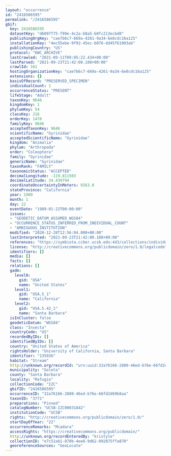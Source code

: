 ```yaml
---
layout: "occurrence"
id: "2416586595"
permalink: "/2416586595"
gbif:
  key: 2416586595
  datasetKey: "d6097f75-f99e-4c2a-b8a5-b0fc213ecbd0"
  publishingOrgKey: "cae7b6c7-669a-4261-9a34-6e8cdc16a125"
  installationKey: "4ec55ebe-9f92-45ec-b076-dd45f61003ab"
  publishingCountry: "US"
  protocol: "DWC_ARCHIVE"
  lastCrawled: "2021-09-11T09:05:22.434+00:00"
  lastParsed: "2021-09-23T21:42:00.188+00:00"
  crawlId: 161
  hostingOrganizationKey: "cae7b6c7-669a-4261-9a34-6e8cdc16a125"
  extensions: {}
  basisOfRecord: "PRESERVED_SPECIMEN"
  individualCount: 1
  occurrenceStatus: "PRESENT"
  lifeStage: "Adult"
  taxonKey: 9646
  kingdomKey: 1
  phylumKey: 54
  classKey: 216
  orderKey: 1470
  familyKey: 9646
  acceptedTaxonKey: 9646
  scientificName: "Gyrinidae"
  acceptedScientificName: "Gyrinidae"
  kingdom: "Animalia"
  phylum: "Arthropoda"
  order: "Coleoptera"
  family: "Gyrinidae"
  genericName: "Gyrinidae"
  taxonRank: "FAMILY"
  taxonomicStatus: "ACCEPTED"
  decimalLongitude: -119.811503
  decimalLatitude: 34.439794
  coordinateUncertaintyInMeters: 9263.0
  stateProvince: "California"
  year: 1989
  month: 1
  day: 22
  eventDate: "1989-01-22T00:00:00"
  issues:
  - "GEODETIC_DATUM_ASSUMED_WGS84"
  - "OCCURRENCE_STATUS_INFERRED_FROM_INDIVIDUAL_COUNT"
  - "AMBIGUOUS_INSTITUTION"
  modified: "2020-12-28T12:56:04.000+00:00"
  lastInterpreted: "2021-09-23T21:42:00.188+00:00"
  references: "https://symbiota.ccber.ucsb.edu:443/collections/individual/index.php?occid=135936"
  license: "http://creativecommons.org/publicdomain/zero/1.0/legalcode"
  identifiers: []
  media: []
  facts: []
  relations: []
  gadm:
    level0:
      gid: "USA"
      name: "United States"
    level1:
      gid: "USA.5_1"
      name: "California"
    level2:
      gid: "USA.5.42_1"
      name: "Santa Barbara"
  isInCluster: false
  geodeticDatum: "WGS84"
  class: "Insecta"
  countryCode: "US"
  recordedByIDs: []
  identifiedByIDs: []
  country: "United States of America"
  rightsHolder: "University of California, Santa Barbara"
  identifier: "135936"
  habitat: "Stream"
  http://unknown.org/recordId: "urn:uuid:32a76166-2880-46ed-b76e-66fd2d69b8aa"
  municipality: "Goleta"
  county: "Santa Barbara"
  locality: "Refugio"
  collectionCode: "IZC"
  gbifID: "2416586595"
  occurrenceID: "32a76166-2880-46ed-b76e-66fd2d69b8aa"
  taxonID: "3771"
  preparations: "Pinned"
  catalogNumber: "UCSB-IZC00031842"
  institutionCode: "UCSB"
  rights: "http://creativecommons.org/publicdomain/zero/1.0/"
  startDayOfYear: "22"
  occurrenceRemarks: "Mcadara"
  accessRights: "https://creativecommons.org/publicdomain/"
  http://unknown.org/recordEnteredBy: "kristyle"
  collectionID: "e7c51ab1-870b-4ee8-9d62-092875ffa870"
  georeferenceSources: "GeoLocate"
---
```

